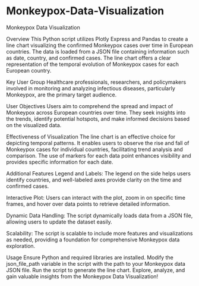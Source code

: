 # Monkeypox-Data-Visualization

Monkeypox Data Visualization

Overview
This Python script utilizes Plotly Express and Pandas to create a line chart visualizing the confirmed Monkeypox cases over time in European countries. The data is loaded from a JSON file containing information such as date, country, and confirmed cases. The line chart offers a clear representation of the temporal evolution of Monkeypox cases for each European country.

Key User Group
Healthcare professionals, researchers, and policymakers involved in monitoring and analyzing infectious diseases, particularly Monkeypox, are the primary target audience.

User Objectives
Users aim to comprehend the spread and impact of Monkeypox across European countries over time. They seek insights into the trends, identify potential hotspots, and make informed decisions based on the visualized data.

Effectiveness of Visualization
The line chart is an effective choice for depicting temporal patterns. It enables users to observe the rise and fall of Monkeypox cases for individual countries, facilitating trend analysis and comparison. The use of markers for each data point enhances visibility and provides specific information for each date.

Additional Features
Legend and Labels: The legend on the side helps users identify countries, and well-labeled axes provide clarity on the time and confirmed cases.

Interactive Plot: Users can interact with the plot, zoom in on specific time frames, and hover over data points to retrieve detailed information.

Dynamic Data Handling: The script dynamically loads data from a JSON file, allowing users to update the dataset easily.

Scalability: The script is scalable to include more features and visualizations as needed, providing a foundation for comprehensive Monkeypox data exploration.

Usage
Ensure Python and required libraries are installed.
Modify the json_file_path variable in the script with the path to your Monkeypox data JSON file.
Run the script to generate the line chart.
Explore, analyze, and gain valuable insights from the Monkeypox Data Visualization!
